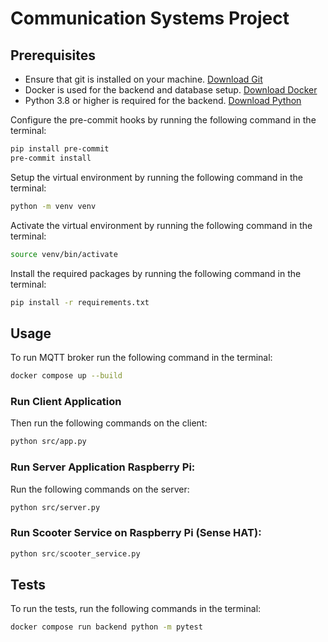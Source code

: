 # Communication Systems Project


## Prerequisites

- Ensure that git is installed on your machine. [Download Git](https://git-scm.com/downloads)
- Docker is used for the backend and database setup. [Download Docker](https://www.docker.com/products/docker-desktop)
- Python 3.8 or higher is required for the backend. [Download Python](https://www.python.org/downloads/)


Configure the pre-commit hooks by running the following command in the terminal:
```bash
pip install pre-commit
pre-commit install
```

Setup the virtual environment by running the following command in the terminal:
```bash
python -m venv venv
```
Activate the virtual environment by running the following command in the terminal:
```bash
source venv/bin/activate
```

Install the required packages by running the following command in the terminal:
```bash
pip install -r requirements.txt
```


## Usage
To run MQTT broker run the following command in the terminal:
```bash
docker compose up --build
```

### Run Client Application
Then run the following commands on the client:
```bash
python src/app.py
```

### Run Server Application Raspberry Pi:
Run the following commands on the server:
```bash
python src/server.py
```

### Run Scooter Service on Raspberry Pi (Sense HAT):
```python
python src/scooter_service.py
```


## Tests
To run the tests, run the following commands in the terminal:
```bash
docker compose run backend python -m pytest
```
